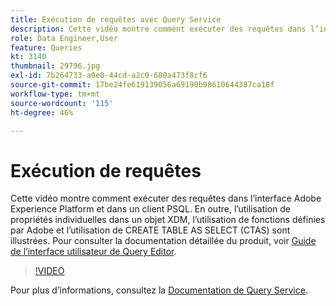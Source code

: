 ```yaml
---
title: Exécution de requêtes avec Query Service
description: Cette vidéo montre comment exécuter des requêtes dans l’interface Adobe Experience Platform et dans un client PSQL. En outre, l’utilisation de propriétés individuelles dans un objet XDM, l’utilisation de fonctions définies par Adobe et l’utilisation de CREATE TABLE AS SELECT (CTAS) sont illustrées.
role: Data Engineer,User
feature: Queries
kt: 3140
thumbnail: 29796.jpg
exl-id: 7b264733-a0e0-44cd-a2c0-680a473f8cf6
source-git-commit: 17be24fe619139056a69190b98610644387ca18f
workflow-type: tm+mt
source-wordcount: '115'
ht-degree: 46%

---
```


# Exécution de requêtes

Cette vidéo montre comment exécuter des requêtes dans l’interface Adobe Experience Platform et dans un client PSQL. En outre, l’utilisation de propriétés individuelles dans un objet XDM, l’utilisation de fonctions définies par Adobe et l’utilisation de CREATE TABLE AS SELECT (CTAS) sont illustrées. Pour consulter la documentation détaillée du produit, voir [Guide de l’interface utilisateur de Query Editor](https://experienceleague.adobe.com/docs/experience-platform/query/ui/user-guide.html?lang=fr).

>[!VIDEO](https://video.tv.adobe.com/v/29796?quality=12&learn=on)

Pour plus d’informations, consultez la [Documentation de Query Service](https://experienceleague.adobe.com/docs/experience-platform/query/home.html?lang=fr).
